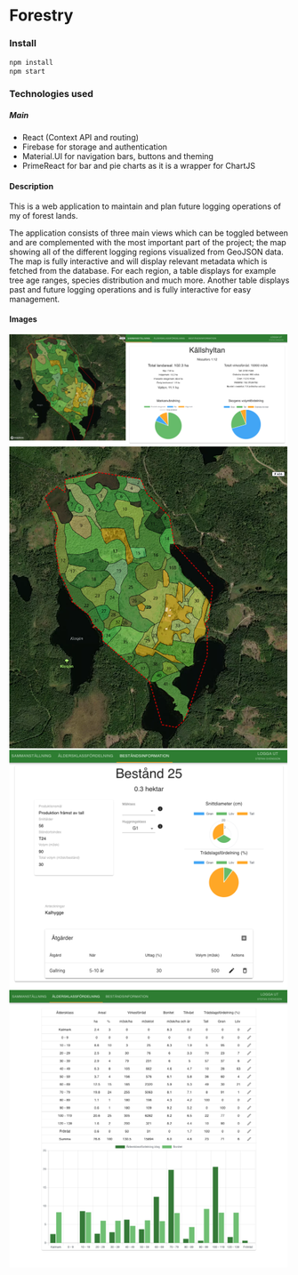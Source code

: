# Forestry

### Install

```node
npm install
npm start
```

### Technologies used

##### Main
 - React (Context API and routing)
 - Firebase for storage and authentication
 - Material.UI for navigation bars, buttons and theming
 - PrimeReact for bar and pie charts as it is a wrapper for ChartJS

#### Description

This is a web application to maintain and plan future logging operations of my of forest lands.

The application consists of three main views which can be toggled between and are complemented with the most important part of the project; the map showing all of the different logging regions visualized from GeoJSON data. The map is fully interactive and will display relevant metadata which is fetched from the database. For each region, a table displays for example tree age ranges, species distribution and much more. Another table displays past and future logging operations and is fully interactive for easy management.

#### Images
<div>
  <img src="public/homepage.png" width="500" />
  <img src="public/map.png" width="500" />
  <img src="public/areainfo.png" width="500" />
  <img src="public/distribution.png" width="500" />
</div>
